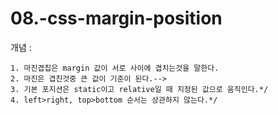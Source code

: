 # 08.-css-margin-position

개념 : 
                                                                        
    1. 마진겹칩은 margin 값이 서로 사이에 겹치는것을 말한다.
    2. 마진은 겹친것중 큰 값이 기준이 된다.-->
    3. 기본 포지션은 static이고 relative일 때 지정된 값으로 움직인다.*/
    4. left>right, top>bottom 순서는 상관하지 않는다.*/
